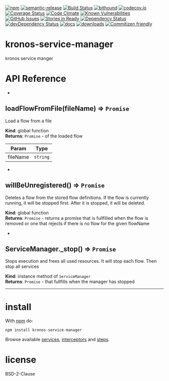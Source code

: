[![npm](https://img.shields.io/npm/v/kronos-service-manager.svg)](https://www.npmjs.com/package/kronos-service-manager)
[![semantic-release](https://img.shields.io/badge/%20%20%F0%9F%93%A6%F0%9F%9A%80-semantic--release-e10079.svg)](https://github.com/Kronos-Integration/kronos-service-manager)
[![Build Status](https://secure.travis-ci.org/Kronos-Integration/kronos-service-manager.png)](http://travis-ci.org/Kronos-Integration/kronos-service-manager)
[![bithound](https://www.bithound.io/github/Kronos-Integration/kronos-service-manager/badges/score.svg)](https://www.bithound.io/github/Kronos-Integration/kronos-service-manager)
[![codecov.io](http://codecov.io/github/Kronos-Integration/kronos-service-manager/coverage.svg?branch=master)](http://codecov.io/github/Kronos-Integration/kronos-service-manager?branch=master)
[![Coverage Status](https://coveralls.io/repos/Kronos-Integration/kronos-service-manager/badge.svg)](https://coveralls.io/r/Kronos-Integration/kronos-service-manager)
[![Code Climate](https://codeclimate.com/github/Kronos-Integration/kronos-service-manager/badges/gpa.svg)](https://codeclimate.com/github/Kronos-Integration/kronos-service-manager)
[![Known Vulnerabilities](https://snyk.io/test/github/Kronos-Integration/kronos-service-manager/badge.svg)](https://snyk.io/test/github/Kronos-Integration/kronos-service-manager)
[![GitHub Issues](https://img.shields.io/github/issues/Kronos-Integration/kronos-service-manager.svg?style=flat-square)](https://github.com/Kronos-Integration/kronos-service-manager/issues)
[![Stories in Ready](https://badge.waffle.io/Kronos-Integration/kronos-service-manager.svg?label=ready&title=Ready)](http://waffle.io/Kronos-Integration/kronos-service-manager)
[![Dependency Status](https://david-dm.org/Kronos-Integration/kronos-service-manager.svg)](https://david-dm.org/Kronos-Integration/kronos-service-manager)
[![devDependency Status](https://david-dm.org/Kronos-Integration/kronos-service-manager/dev-status.svg)](https://david-dm.org/Kronos-Integration/kronos-service-manager#info=devDependencies)
[![docs](http://inch-ci.org/github/Kronos-Integration/kronos-service-manager.svg?branch=master)](http://inch-ci.org/github/Kronos-Integration/kronos-service-manager)
[![downloads](http://img.shields.io/npm/dm/kronos-service-manager.svg?style=flat-square)](https://npmjs.org/package/kronos-service-manager)
[![Commitizen friendly](https://img.shields.io/badge/commitizen-friendly-brightgreen.svg)](http://commitizen.github.io/cz-cli/)

kronos-service-manager
====
kronos service manger

# API Reference

* <a name="loadFlowFromFile"></a>

## loadFlowFromFile(fileName) ⇒ <code>Promise</code>
Load a flow from a file

**Kind**: global function  
**Returns**: <code>Promise</code> - of the loaded flow  

| Param | Type |
| --- | --- |
| fileName | <code>string</code> | 


* <a name="willBeUnregistered"></a>

## willBeUnregistered() ⇒ <code>Promise</code>
Deletes a flow from the stored flow definitions. If the flow
is currently running, it will be stopped first. After it
is stopped, it will be deleted.

**Kind**: global function  
**Returns**: <code>Promise</code> - returns a promise that is fullfilled when the flow is removed
        or one that rejects if there is no flow for the given flowName  

* <a name="ServiceManager+_stop"></a>

## ServiceManager._stop() ⇒ <code>Promise</code>
Stops execution and frees all used resources.
It will stop each flow.
Then stop all services

**Kind**: instance method of <code>ServiceManager</code>  
**Returns**: <code>Promise</code> - that fullfills when the manager has stopped  

* * *

install
=======

With [npm](http://npmjs.org) do:

```shell
npm install kronos-service-manager
```

Browse available [services](https://www.npmjs.com/browse/keyword/kronos-service),
[interceptors](https://www.npmjs.com/browse/keyword/kronos-interceptor)
and [steps](https://www.npmjs.com/browse/keyword/kronos-step).

license
=======

BSD-2-Clause

